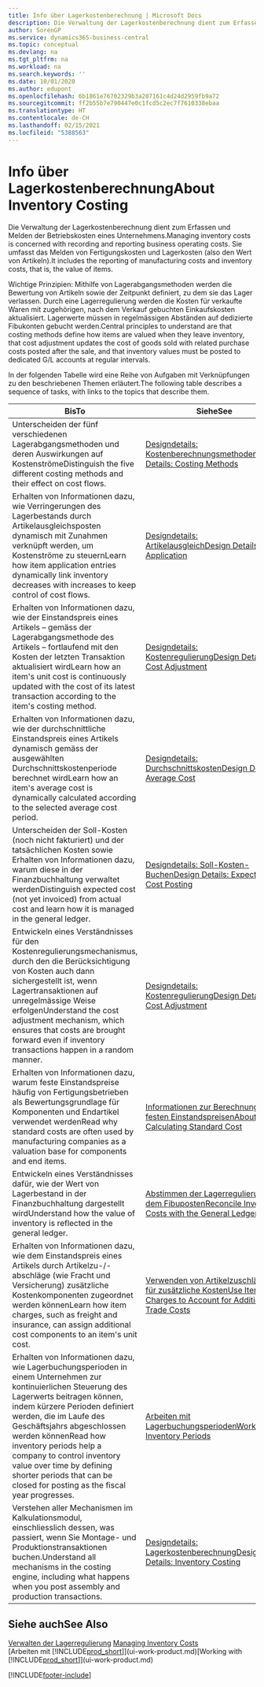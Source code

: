 ```yaml
---
title: Info über Lagerkostenberechnung | Microsoft Docs
description: Die Verwaltung der Lagerkostenberechnung dient zum Erfassen und Melden der Betriebskosten eines Unternehmens. Sie umfasst das Melden von Fertigungskosten und Lagerkosten (also den Wert von Artikeln).
author: SorenGP
ms.service: dynamics365-business-central
ms.topic: conceptual
ms.devlang: na
ms.tgt_pltfrm: na
ms.workload: na
ms.search.keywords: ''
ms.date: 10/01/2020
ms.author: edupont
ms.openlocfilehash: 6b1861e76702329b3a287161c4d24d2959fb9a72
ms.sourcegitcommit: ff2b55b7e790447e0c1fcd5c2ec7f7610338ebaa
ms.translationtype: HT
ms.contentlocale: de-CH
ms.lasthandoff: 02/15/2021
ms.locfileid: "5388563"
---
```

# <a name="about-inventory-costing"></a><span data-ttu-id="3396f-104">Info über Lagerkostenberechnung</span><span class="sxs-lookup"><span data-stu-id="3396f-104">About Inventory Costing</span></span>
<span data-ttu-id="3396f-105">Die Verwaltung der Lagerkostenberechnung dient zum Erfassen und Melden der Betriebskosten eines Unternehmens.</span><span class="sxs-lookup"><span data-stu-id="3396f-105">Managing inventory costs is concerned with recording and reporting business operating costs.</span></span> <span data-ttu-id="3396f-106">Sie umfasst das Melden von Fertigungskosten und Lagerkosten (also den Wert von Artikeln).</span><span class="sxs-lookup"><span data-stu-id="3396f-106">It includes the reporting of manufacturing costs and inventory costs, that is, the value of items.</span></span>  

 <span data-ttu-id="3396f-107">Wichtige Prinzipien: Mithilfe von Lagerabgangsmethoden werden die Bewertung von Artikeln sowie der Zeitpunkt definiert, zu dem sie das Lager verlassen. Durch eine Lagerregulierung werden die Kosten für verkaufte Waren mit zugehörigen, nach dem Verkauf gebuchten Einkaufskosten aktualisiert. Lagerwerte müssen in regelmässigen Abständen auf dedizierte Fibukonten gebucht werden.</span><span class="sxs-lookup"><span data-stu-id="3396f-107">Central principles to understand are that costing methods define how items are valued when they leave inventory, that cost adjustment updates the cost of goods sold with related purchase costs posted after the sale, and that inventory values must be posted to dedicated G/L accounts at regular intervals.</span></span>  

 <span data-ttu-id="3396f-108">In der folgenden Tabelle wird eine Reihe von Aufgaben mit Verknüpfungen zu den beschriebenen Themen erläutert.</span><span class="sxs-lookup"><span data-stu-id="3396f-108">The following table describes a sequence of tasks, with links to the topics that describe them.</span></span>   

|<span data-ttu-id="3396f-109">**Bis**</span><span class="sxs-lookup"><span data-stu-id="3396f-109">**To**</span></span>|<span data-ttu-id="3396f-110">**Siehe**</span><span class="sxs-lookup"><span data-stu-id="3396f-110">**See**</span></span>|  
|------------|-------------|  
|<span data-ttu-id="3396f-111">Unterscheiden der fünf verschiedenen Lagerabgangsmethoden und deren Auswirkungen auf Kostenströme</span><span class="sxs-lookup"><span data-stu-id="3396f-111">Distinguish the five different costing methods and their effect on cost flows.</span></span>|[<span data-ttu-id="3396f-112">Designdetails: Kostenberechnungsmethoden</span><span class="sxs-lookup"><span data-stu-id="3396f-112">Design Details: Costing Methods</span></span>](design-details-costing-methods.md)|  
|<span data-ttu-id="3396f-113">Erhalten von Informationen dazu, wie Verringerungen des Lagerbestands durch Artikelausgleichsposten dynamisch mit Zunahmen verknüpft werden, um Kostenströme zu steuern</span><span class="sxs-lookup"><span data-stu-id="3396f-113">Learn how item application entries dynamically link inventory decreases with increases to keep control of cost flows.</span></span>|[<span data-ttu-id="3396f-114">Designdetails: Artikelausgleich</span><span class="sxs-lookup"><span data-stu-id="3396f-114">Design Details: Item Application</span></span>](design-details-item-application.md)|  
|<span data-ttu-id="3396f-115">Erhalten von Informationen dazu, wie der Einstandspreis eines Artikels – gemäss der Lagerabgangsmethode des Artikels – fortlaufend mit den Kosten der letzten Transaktion aktualisiert wird</span><span class="sxs-lookup"><span data-stu-id="3396f-115">Learn how an item's unit cost is continuously updated with the cost of its latest transaction according to the item's costing method.</span></span>|[<span data-ttu-id="3396f-116">Designdetails: Kostenregulierung</span><span class="sxs-lookup"><span data-stu-id="3396f-116">Design Details: Cost Adjustment</span></span>](design-details-cost-adjustment.md)|  
|<span data-ttu-id="3396f-117">Erhalten von Informationen dazu, wie der durchschnittliche Einstandspreis eines Artikels dynamisch gemäss der ausgewählten Durchschnittskostenperiode berechnet wird</span><span class="sxs-lookup"><span data-stu-id="3396f-117">Learn how an item's average cost is dynamically calculated according to the selected average cost period.</span></span>|[<span data-ttu-id="3396f-118">Designdetails: Durchschnittskosten</span><span class="sxs-lookup"><span data-stu-id="3396f-118">Design Details: Average Cost</span></span>](design-details-average-cost.md)|  
|<span data-ttu-id="3396f-119">Unterscheiden der Soll-Kosten (noch nicht fakturiert) und der tatsächlichen Kosten sowie Erhalten von Informationen dazu, warum diese in der Finanzbuchhaltung verwaltet werden</span><span class="sxs-lookup"><span data-stu-id="3396f-119">Distinguish expected cost (not yet invoiced) from actual cost and learn how it is managed in the general ledger.</span></span>|[<span data-ttu-id="3396f-120">Designdetails: Soll-Kosten-Buchen</span><span class="sxs-lookup"><span data-stu-id="3396f-120">Design Details: Expected Cost Posting</span></span>](design-details-expected-cost-posting.md)|  
|<span data-ttu-id="3396f-121">Entwickeln eines Verständnisses für den Kostenregulierungsmechanismus, durch den die Berücksichtigung von Kosten auch dann sichergestellt ist, wenn Lagertransaktionen auf unregelmässige Weise erfolgen</span><span class="sxs-lookup"><span data-stu-id="3396f-121">Understand the cost adjustment mechanism, which ensures that costs are brought forward even if inventory transactions happen in a random manner.</span></span>|[<span data-ttu-id="3396f-122">Designdetails: Kostenregulierung</span><span class="sxs-lookup"><span data-stu-id="3396f-122">Design Details: Cost Adjustment</span></span>](design-details-cost-adjustment.md)|  
|<span data-ttu-id="3396f-123">Erhalten von Informationen dazu, warum feste Einstandspreise häufig von Fertigungsbetrieben als Bewertungsgrundlage für Komponenten und Endartikel verwendet werden</span><span class="sxs-lookup"><span data-stu-id="3396f-123">Read why standard costs are often used by manufacturing companies as a valuation base for components and end items.</span></span>|[<span data-ttu-id="3396f-124">Informationen zur Berechnung von festen Einstandspreisen</span><span class="sxs-lookup"><span data-stu-id="3396f-124">About Calculating Standard Cost</span></span>](finance-about-calculating-standard-cost.md)|  
|<span data-ttu-id="3396f-125">Entwickeln eines Verständnisses dafür, wie der Wert von Lagerbestand in der Finanzbuchhaltung dargestellt wird</span><span class="sxs-lookup"><span data-stu-id="3396f-125">Understand how the value of inventory is reflected in the general ledger.</span></span>|[<span data-ttu-id="3396f-126">Abstimmen der Lagerregulierung mit dem Fibuposten</span><span class="sxs-lookup"><span data-stu-id="3396f-126">Reconcile Inventory Costs with the General Ledger</span></span>](finance-how-to-post-inventory-costs-to-the-general-ledger.md)|  
|<span data-ttu-id="3396f-127">Erhalten von Informationen dazu, wie dem Einstandspreis eines Artikels durch Artikelzu-/-abschläge (wie Fracht und Versicherung) zusätzliche Kostenkomponenten zugeordnet werden können</span><span class="sxs-lookup"><span data-stu-id="3396f-127">Learn how item charges, such as freight and insurance, can assign additional cost components to an item's unit cost.</span></span>|[<span data-ttu-id="3396f-128">Verwenden von Artikelzuschlägen für zusätzliche Kosten</span><span class="sxs-lookup"><span data-stu-id="3396f-128">Use Item Charges to Account for Additional Trade Costs</span></span>](payables-how-assign-item-charges.md)|  
|<span data-ttu-id="3396f-129">Erhalten von Informationen dazu, wie Lagerbuchungsperioden in einem Unternehmen zur kontinuierlichen Steuerung des Lagerwerts beitragen können, indem kürzere Perioden definiert werden, die im Laufe des Geschäftsjahrs abgeschlossen werden können</span><span class="sxs-lookup"><span data-stu-id="3396f-129">Read how inventory periods help a company to control inventory value over time by defining shorter periods that can be closed for posting as the fiscal year progresses.</span></span>|[<span data-ttu-id="3396f-130">Arbeiten mit Lagerbuchungsperioden</span><span class="sxs-lookup"><span data-stu-id="3396f-130">Work with Inventory Periods</span></span>](finance-how-to-work-with-inventory-periods.md)|  
|<span data-ttu-id="3396f-131">Verstehen aller Mechanismen im Kalkulationsmodul, einschliesslich dessen, was passiert, wenn Sie Montage- und Produktionstransaktionen buchen.</span><span class="sxs-lookup"><span data-stu-id="3396f-131">Understand all mechanisms in the costing engine, including what happens when you post assembly and production transactions.</span></span>|[<span data-ttu-id="3396f-132">Designdetails: Lagerkostenberechnung</span><span class="sxs-lookup"><span data-stu-id="3396f-132">Design Details: Inventory Costing</span></span>](design-details-inventory-costing.md)|  

## <a name="see-also"></a><span data-ttu-id="3396f-133">Siehe auch</span><span class="sxs-lookup"><span data-stu-id="3396f-133">See Also</span></span>
<span data-ttu-id="3396f-134">[Verwalten der Lagerregulierung](finance-manage-inventory-costs.md)  </span><span class="sxs-lookup"><span data-stu-id="3396f-134">[Managing Inventory Costs](finance-manage-inventory-costs.md)  </span></span>  
<span data-ttu-id="3396f-135">[Arbeiten mit [!INCLUDE[prod_short](includes/prod_short.md)]](ui-work-product.md)</span><span class="sxs-lookup"><span data-stu-id="3396f-135">[Working with [!INCLUDE[prod_short](includes/prod_short.md)]](ui-work-product.md)</span></span>


[!INCLUDE[footer-include](includes/footer-banner.md)]